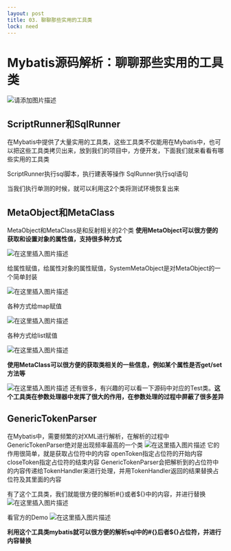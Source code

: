 ```yaml
---
layout: post
title: 03. 聊聊那些实用的工具类
lock: need
---
```


# Mybatis源码解析：聊聊那些实用的工具类

![请添加图片描述](https://img-blog.csdnimg.cn/288eff7a564d4a98aa02781e1e6d2164.jpg?)
## ScriptRunner和SqlRunner
在Mybatis中提供了大量实用的工具类，这些工具类不仅能用在Mybatis中，也可以把这些工具类拷贝出来，放到我们的项目中，方便开发，下面我们就来看看有哪些实用的工具类

ScriptRunner执行sql脚本，执行建表等操作
SqlRunner执行sql语句

当我们执行单测的时候，就可以利用这2个类将测试环境恢复出来
## MetaObject和MetaClass
MetaObject和MetaClass是和反射相关的2个类
**使用MetaObject可以很方便的获取和设置对象的属性值，支持很多种方式**

![在这里插入图片描述](https://img-blog.csdnimg.cn/81e7af751b784628874befb09cb764e5.png?)

给属性赋值，给属性对象的属性赋值，SystemMetaObject是对MetaObject的一个简单封装

![在这里插入图片描述](https://img-blog.csdnimg.cn/dadc7524072941a4b8682560b3eb08e9.png?)

各种方式给map赋值

![在这里插入图片描述](https://img-blog.csdnimg.cn/2bc0d674b1d64f17a3bfd1d8f5555f13.png?)

各种方式给list赋值

![在这里插入图片描述](https://img-blog.csdnimg.cn/b92350bbfb544dffaff189e9862cb963.png?)

**使用MetaClass可以很方便的获取类相关的一些信息，例如某个属性是否get/set方法等**

![在这里插入图片描述](https://img-blog.csdnimg.cn/865089922ddf420bb5079ecd6eb6b3c2.png?)
还有很多，有兴趣的可以看一下源码中对应的Test类。**这个工具类在参数处理器中发挥了很大的作用，在参数处理的过程中屏蔽了很多差异**
## GenericTokenParser
在Mybatis中，需要频繁的对XML进行解析，在解析的过程中GenericTokenParser绝对是出现频率最高的一个类
![在这里插入图片描述](https://img-blog.csdnimg.cn/57ea34323b6d4b4485f9c21267bf4116.png?)
它的作用很简单，就是获取占位符中的内容
openToken指定占位符的开始内容
closeToken指定占位符的结束内容
GenericTokenParser会把解析到的占位符中的内容传递给TokenHandler来进行处理，并用TokenHandler返回的结果替换占位符及其里面的内容

有了这个工具类，我们就能很方便的解析#{}或者${}中的内容，并进行替换
![在这里插入图片描述](https://img-blog.csdnimg.cn/67c4bcbc0c91444c8ef0cc2817839ef2.png)

看官方的Demo
![在这里插入图片描述](https://img-blog.csdnimg.cn/ede8a66ddbac478ca9d4b32973907a38.png?)

**利用这个工具类mybatis就可以很方便的解析sql中的#{}后者\${}占位符，并进行内容替换**